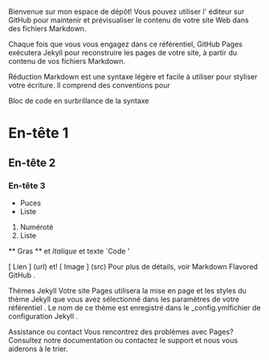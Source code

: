 Bienvenue sur mon espace de dépôt! Vous pouvez utiliser l' éditeur sur GitHub pour maintenir et prévisualiser le contenu de votre site Web dans des fichiers Markdown.

Chaque fois que vous vous engagez dans ce référentiel, GitHub Pages exécutera Jekyll pour reconstruire les pages de votre site, à partir du contenu de vos fichiers Markdown.

Réduction
Markdown est une syntaxe légère et facile à utiliser pour styliser votre écriture. Il comprend des conventions pour

Bloc de code en surbrillance de la syntaxe

#  En-tête 1 
##  En-tête 2 
###  En-tête 3

- Puces
 - Liste

1. Numéroté
 2. Liste

** Gras ** et _Italique_ et texte `Code '

[ Lien ] (url) et! [ Image ] (src)
Pour plus de détails, voir Markdown Flavored GitHub .

Thèmes Jekyll
Votre site Pages utilisera la mise en page et les styles du thème Jekyll que vous avez sélectionné dans les paramètres de votre référentiel . Le nom de ce thème est enregistré dans le _config.ymlfichier de configuration Jekyll .

Assistance ou contact
Vous rencontrez des problèmes avec Pages? Consultez notre documentation ou contactez le support et nous vous aiderons à le trier.
